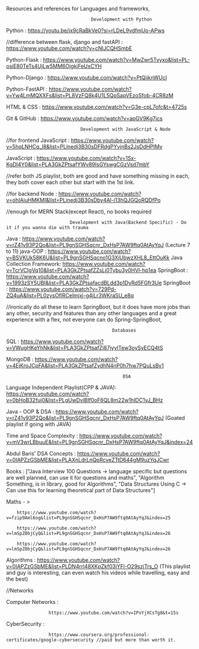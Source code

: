 Resources and references for Languages and frameworks, 

                                    Development with Python
Python : https://youtu.be/ix9cRaBkVe0?si=rLDeL9vdfmUo-APws

//difference between flask, django and fastAPI : https://www.youtube.com/watch?v=cNlJCQHSmbE

Python-Flask : https://www.youtube.com/watch?v=MwZwr5Tvyxo&list=PL-osiE80TeTs4UjLw5MM6OjgkjFeUxCYH 

Python-Django : https://www.youtube.com/watch?v=PtQiiknWUcI

Python-FastAPI : https://www.youtube.com/watch?v=Yw4LmMQXXFs&list=PL8VzFQ8k4U1L5QpSapVEzoSfob-4CR8zM

HTML & CSS : https://www.youtube.com/watch?v=G3e-cpL7ofc&t=4725s

Git & GitHub : https://www.youtube.com/watch?v=apGV9Kg7ics

                                Development with JavaScript & Node
//for frontend
JavaScript : https://www.youtube.com/watch?v=5hqLNHCq_l8&list=PLinedj3B30sDFRdgPYvjnBs2JsDdHPIMv

JavaScript : https://www.youtube.com/watch?v=1Sx-KgDI4Y0&list=PLA3GkZPtsafYWv89IsGYswgCGzVsd7mbY

//refer both JS playlist, both are good and have something missing in each, they both cover each other but start with the 1st link.


//for backend
Node : https://www.youtube.com/watch?v=ohIAiuHMKMI&list=PLinedj3B30sDby4Al-i13hQJGQoRQDfPo

//enough for MERN Stack(except React), no books required




                            Development with Java(Backend Specific) - Do it if you wanna die with trauma
Java : https://www.youtube.com/watch?v=rZ41y93P2Qo&list=PL9gnSGHSqcnr_DxHsP7AW9ftq0AtAyYqJ (Lecture 7 to 11)
java-OOP : https://www.youtube.com/watch?v=BSVKUk58K6U&list=PL9gnSGHSqcno1G3XjUbwzXHL8_EttOuKk
Java Collection Framework: https://www.youtube.com/watch?v=TcrVCIgVq10&list=PLA3GkZPtsafZZsLj0Tybu3y0HVl-hp1ea
SpringBoot : https://www.youtube.com/watch?v=1993zSY5UBI&list=PLA3GkZPtsafacdBLdd3p1DyRd5FGfr3Ue
SpringBoot : https://www.youtube.com/watch?v=729Pd-ZQ4uA&list=PL0zysOflRCelmjxj-g4jLr3WKraSU_e8q

//ironically do all these to learn SpringBoot, but it does have more jobs than any other, security and features than any other languages and a great experience with a flex, not everyone can do Spring-SpringBoot,



                                            Databases
SQL : https://www.youtube.com/watch?v=VWugHKeYhNk&list=PLA3GkZPtsafZj87jyyITew3oySyECQ4tS


MongoDB : https://www.youtube.com/watch?v=4EjKroJCpFA&list=PLA3GkZPtsafZydhN4nP0h7hw7PQuLsBv1



                                                DSA

Language Independent Playlist(CPP & JAVA): https://www.youtube.com/watch?v=0bHoB32fuj0&list=PLgUwDviBIf0oF6QL8m22w1hIDC1vJ_BHz

Java - OOP & DSA : https://www.youtube.com/watch?v=rZ41y93P2Qo&list=PL9gnSGHSqcnr_DxHsP7AW9ftq0AtAyYqJ (Goated playlist if going with JAVA)

Time and Space Complexity : https://www.youtube.com/watch?v=mV3wrLBbuuE&list=PL9gnSGHSqcnr_DxHsP7AW9ftq0AtAyYqJ&index=24

Abdul Baris' DSA Concepts : https://www.youtube.com/watch?v=0IAPZzGSbME&list=PLAXnLdrLnQpRcveZTtD644gM9uzYqJCwr

Books : ["Java Interview 100 Questions -> language specific but questions are well planned, can use it for questions and maths", 
        "Algorithm Something, is in library, good for Algorithms", 
        "Data Structures Using C -> Can use this for learning theoretical part of Data Structures"]



Maths - > 
        
        https://www.youtube.com/watch?v=fzip9Aml6og&list=PL9gnSGHSqcnr_DxHsP7AW9ftq0AtAyYqJ&index=25

        https://www.youtube.com/watch?v=lmSpZ0bjCyQ&list=PL9gnSGHSqcnr_DxHsP7AW9ftq0AtAyYqJ&index=26

        https://www.youtube.com/watch?v=lmSpZ0bjCyQ&list=PL9gnSGHSqcnr_DxHsP7AW9ftq0AtAyYqJ&index=26

Algorithms : https://www.youtube.com/watch?v=0IAPZzGSbME&list=PLDN4rrl48XKpZkf03iYFl-O29szjTrs_O (This playlist and guy is interesting, can even watch his videos while travelling, easy and the best)




//Networks 

Computer Networks : 
                
                    https://www.youtube.com/watch?v=IPvYjXCsTg8&t=15s
CyberSecurity : 
                    
                    https://www.coursera.org/professional-certificates/google-cybersecurity //paid but more than worth it.

